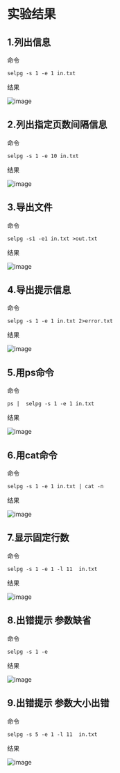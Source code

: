 # 实验结果

## 1.列出信息
命令
```
selpg -s 1 -e 1 in.txt
```
结果 

![image](https://wx2.sinaimg.cn/mw690/b41a0581gy1fw4rk32czfj20jf0aaaa9.jpg)



## 2.列出指定页数间隔信息
命令
```
selpg -s 1 -e 10 in.txt
```
结果
 

![image](https://wx4.sinaimg.cn/mw690/b41a0581gy1fw4rk324f4j20e10o3t8z.jpg)


## 3.导出文件
命令
```
selpg -s1 -e1 in.txt >out.txt
```
结果
 

![image](https://wx2.sinaimg.cn/mw690/b41a0581gy1fw4rk33tsyj20m10b8jsg.jpg)

## 4.导出提示信息
命令
```
selpg -s 1 -e 1 in.txt 2>error.txt
```
结果
 

![image](https://wx1.sinaimg.cn/mw690/b41a0581gy1fw4rk32edmj20in07eaa7.jpg)

## 5.用ps命令
命令
```
ps |  selpg -s 1 -e 1 in.txt 

```
结果 
 

![image](https://wx4.sinaimg.cn/mw690/b41a0581gy1fw4rk3hk4lj20dh06lgli.jpg)

## 6.用cat命令
命令
```
selpg -s 1 -e 1 in.txt | cat -n
```
结果 
 

![image](https://wx2.sinaimg.cn/mw690/b41a0581gy1fw4rk33sjgj20dp085t8q.jpg)

## 7.显示固定行数
命令
```
selpg -s 1 -e 1 -l 11  in.txt
```
结果   

![image](https://wx3.sinaimg.cn/mw690/b41a0581gy1fw4rk3538nj20d3062jr9.jpg)



## 8.出错提示  参数缺省

命令
```
selpg -s 1 -e 
```
结果 

![image](https://wx3.sinaimg.cn/mw690/b41a0581gy1fw4rk35ochj20cc04pq2z.jpg)

## 9.出错提示  参数大小出错
命令

```
selpg -s 5 -e 1 -l 11  in.txt
```
结果 

![image](https://wx2.sinaimg.cn/mw690/b41a0581gy1fw4rk36ftpj20b404vjrg.jpg)
